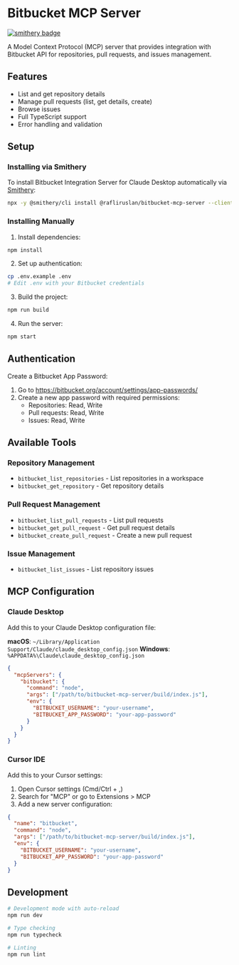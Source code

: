 # Bitbucket MCP Server
[![smithery badge](https://smithery.ai/badge/@rafliruslan/bitbucket-mcp-server)](https://smithery.ai/server/@rafliruslan/bitbucket-mcp-server)

A Model Context Protocol (MCP) server that provides integration with Bitbucket API for repositories, pull requests, and issues management.

## Features

- List and get repository details
- Manage pull requests (list, get details, create)
- Browse issues
- Full TypeScript support
- Error handling and validation

## Setup

### Installing via Smithery

To install Bitbucket Integration Server for Claude Desktop automatically via [Smithery](https://smithery.ai/server/@rafliruslan/bitbucket-mcp-server):

```bash
npx -y @smithery/cli install @rafliruslan/bitbucket-mcp-server --client claude
```

### Installing Manually
1. Install dependencies:
```bash
npm install
```

2. Set up authentication:
```bash
cp .env.example .env
# Edit .env with your Bitbucket credentials
```

3. Build the project:
```bash
npm run build
```

4. Run the server:
```bash
npm start
```

## Authentication

Create a Bitbucket App Password:
1. Go to https://bitbucket.org/account/settings/app-passwords/
2. Create a new app password with required permissions:
   - Repositories: Read, Write
   - Pull requests: Read, Write
   - Issues: Read, Write

## Available Tools

### Repository Management
- `bitbucket_list_repositories` - List repositories in a workspace
- `bitbucket_get_repository` - Get repository details

### Pull Request Management
- `bitbucket_list_pull_requests` - List pull requests
- `bitbucket_get_pull_request` - Get pull request details
- `bitbucket_create_pull_request` - Create a new pull request

### Issue Management
- `bitbucket_list_issues` - List repository issues

## MCP Configuration

### Claude Desktop

Add this to your Claude Desktop configuration file:

**macOS**: `~/Library/Application Support/Claude/claude_desktop_config.json`
**Windows**: `%APPDATA%\Claude\claude_desktop_config.json`

```json
{
  "mcpServers": {
    "bitbucket": {
      "command": "node",
      "args": ["/path/to/bitbucket-mcp-server/build/index.js"],
      "env": {
        "BITBUCKET_USERNAME": "your-username",
        "BITBUCKET_APP_PASSWORD": "your-app-password"
      }
    }
  }
}
```

### Cursor IDE

Add this to your Cursor settings:

1. Open Cursor settings (Cmd/Ctrl + ,)
2. Search for "MCP" or go to Extensions > MCP
3. Add a new server configuration:

```json
{
  "name": "bitbucket",
  "command": "node",
  "args": ["/path/to/bitbucket-mcp-server/build/index.js"],
  "env": {
    "BITBUCKET_USERNAME": "your-username",
    "BITBUCKET_APP_PASSWORD": "your-app-password"
  }
}
```

## Development

```bash
# Development mode with auto-reload
npm run dev

# Type checking
npm run typecheck

# Linting
npm run lint
```
